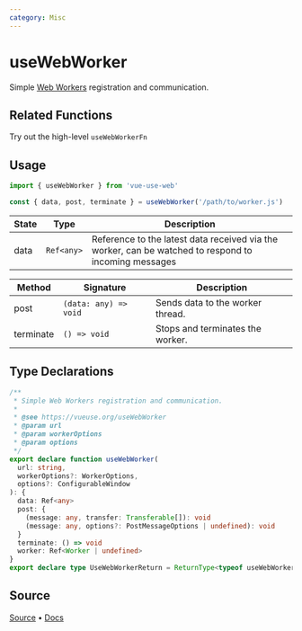 ```yaml
---
category: Misc
---
```


# useWebWorker

Simple [Web Workers](https://developer.mozilla.org/en-US/docs/Web/API/Web_Workers_API/Using_web_workers) registration and communication.


## Related Functions

Try out the high-level `useWebWorkerFn`

## Usage

```js
import { useWebWorker } from 'vue-use-web'

const { data, post, terminate } = useWebWorker('/path/to/worker.js')
```

| State | Type       | Description                                                                                          |
| ----- | ---------- | ---------------------------------------------------------------------------------------------------- |
| data  | `Ref<any>` | Reference to the latest data received via the worker, can be watched to respond to incoming messages |


| Method    | Signature             | Description                      |
| --------- | --------------------- | -------------------------------- |
| post      | `(data: any) => void` | Sends data to the worker thread. |
| terminate | `() => void`          | Stops and terminates the worker. |


<!--FOOTER_STARTS-->
## Type Declarations

```typescript
/**
 * Simple Web Workers registration and communication.
 *
 * @see https://vueuse.org/useWebWorker
 * @param url
 * @param workerOptions
 * @param options
 */
export declare function useWebWorker(
  url: string,
  workerOptions?: WorkerOptions,
  options?: ConfigurableWindow
): {
  data: Ref<any>
  post: {
    (message: any, transfer: Transferable[]): void
    (message: any, options?: PostMessageOptions | undefined): void
  }
  terminate: () => void
  worker: Ref<Worker | undefined>
}
export declare type UseWebWorkerReturn = ReturnType<typeof useWebWorker>
```

## Source

[Source](https://github.com/vueuse/vueuse/blob/main/packages/core/useWebWorker/index.ts) • [Docs](https://github.com/vueuse/vueuse/blob/main/packages/core/useWebWorker/index.md)


<!--FOOTER_ENDS-->
